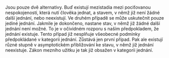 <emphasis level="strong">Jsou pouze dvě alternativy.</emphasis><break time="0.5s"/> <prosody rate="95%">Buď existují mezistadia mezi pociťovanou nespokojeností,<break time="0.3s"/> která nutí člověka jednat,<break time="0.3s"/> a stavem, v němž již není žádné další jednání,<break time="0.3s"/> nebo neexistují.</prosody><break time="0.5s"/> <emphasis level="moderate">Ve druhém případě se může uskutečnit pouze jediné jednání.<break time="0.3s"/> Jakmile je dokončeno,<break time="0.3s"/> nastane stav, v němž již žádné další jednání není možné.</emphasis><break time="0.5s"/> To je v očividném rozporu s naším předpokladem,<break time="0.3s"/> že jednání existuje.<break time="0.5s"/> <prosody rate="95%">Tento případ již nesplňuje všeobecné podmínky<break time="0.3s"/> předpokládané v kategorii jednání.</prosody><break time="0.5s"/> <emphasis level="strong">Zůstává jen první případ.<break time="0.3s"/> Pak ale existují různé stupně<break time="0.3s"/> v asymptotickém přibližování ke stavu,<break time="0.3s"/> v němž již jednání neexistuje.</emphasis><break time="0.5s"/> <emphasis level="moderate">Zákon mezního užitku je tak již obsažen v kategorii jednání.</emphasis> 